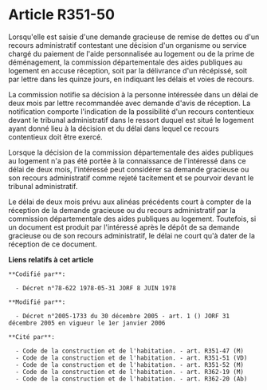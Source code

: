 # Article R351-50

Lorsqu'elle est saisie d'une demande gracieuse de remise de dettes ou d'un recours administratif contestant une décision d'un
organisme ou service chargé du paiement de l'aide personnalisée au logement ou de la prime de déménagement, la commission
départementale des aides publiques au logement en accuse réception, soit par la délivrance d'un récépissé, soit par lettre
dans les quinze jours, en indiquant les délais et voies de recours.

La commission notifie sa décision à la personne intéressée dans un délai de deux mois par lettre recommandée avec demande
d'avis de réception. La notification comporte l'indication de la possibilité d'un recours contentieux devant le tribunal
administratif dans le ressort duquel est situé le logement ayant donné lieu à la décision et du délai dans lequel ce recours
contentieux doit être exercé.

Lorsque la décision de la commission départementale des aides publiques au logement n'a pas été portée à la connaissance de
l'intéressé dans ce délai de deux mois, l'intéressé peut considérer sa demande gracieuse ou son recours administratif comme
rejeté tacitement et se pourvoir devant le tribunal administratif.

Le délai de deux mois prévu aux alinéas précédents court à compter de la réception de la demande gracieuse ou du recours
administratif par la commission départementale des aides publiques au logement. Toutefois, si un document est produit par
l'intéressé après le dépôt de sa demande gracieuse ou de son recours administratif, le délai ne court qu'à dater de la
réception de ce document.

**Liens relatifs à cet article**

	**Codifié par**:

	  - Décret n°78-622 1978-05-31 JORF 8 JUIN 1978

	**Modifié par**:

	  - Décret n°2005-1733 du 30 décembre 2005 - art. 1 () JORF 31 décembre 2005 en vigueur le 1er janvier 2006

	**Cité par**:

	  - Code de la construction et de l'habitation. - art. R351-47 (M)
	  - Code de la construction et de l'habitation. - art. R351-51 (VD)
	  - Code de la construction et de l'habitation. - art. R351-52 (M)
	  - Code de la construction et de l'habitation. - art. R362-19 (M)
	  - Code de la construction et de l'habitation. - art. R362-20 (Ab)
